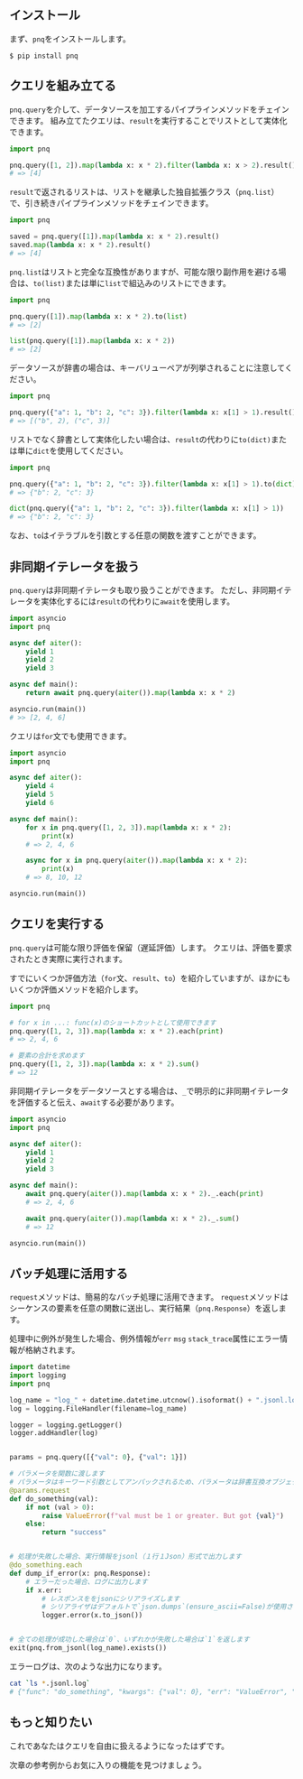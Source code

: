 ## インストール

まず、`pnq`をインストールします。

```shell
$ pip install pnq
```

## クエリを組み立てる

`pnq.query`を介して、データソースを加工するパイプラインメソッドをチェインできます。
組み立てたクエリは、`result`を実行することでリストとして実体化できます。

``` python
import pnq

pnq.query([1, 2]).map(lambda x: x * 2).filter(lambda x: x > 2).result()
# => [4]
```

`result`で返されるリストは、リストを継承した独自拡張クラス（`pnq.list`）で、引き続きパイプラインメソッドをチェインできます。

``` python
import pnq

saved = pnq.query([1]).map(lambda x: x * 2).result()
saved.map(lambda x: x * 2).result()
# => [4]
```

`pnq.list`はリストと完全な互換性がありますが、可能な限り副作用を避ける場合は、`to(list)`または単に`list`で組込みのリストにできます。

``` python
import pnq

pnq.query([1]).map(lambda x: x * 2).to(list)
# => [2]

list(pnq.query([1]).map(lambda x: x * 2))
# => [2]
```

データソースが辞書の場合は、キーバリューペアが列挙されることに注意してください。

``` python
import pnq

pnq.query({"a": 1, "b": 2, "c": 3}).filter(lambda x: x[1] > 1).result()
# => [("b", 2), ("c", 3)]
```

リストでなく辞書として実体化したい場合は、`result`の代わりに`to(dict)`または単に`dict`を使用してください。

``` python
import pnq

pnq.query({"a": 1, "b": 2, "c": 3}).filter(lambda x: x[1] > 1).to(dict)
# => {"b": 2, "c": 3}

dict(pnq.query({"a": 1, "b": 2, "c": 3}).filter(lambda x: x[1] > 1))
# => {"b": 2, "c": 3}
```

なお、`to`はイテラブルを引数とする任意の関数を渡すことができます。

## 非同期イテレータを扱う

`pnq.query`は非同期イテレータも取り扱うことができます。
ただし、非同期イテレータを実体化するには`result`の代わりに`await`を使用します。

``` python
import asyncio
import pnq

async def aiter():
    yield 1
    yield 2
    yield 3

async def main():
    return await pnq.query(aiter()).map(lambda x: x * 2)

asyncio.run(main())
# >> [2, 4, 6]
```

クエリは`for`文でも使用できます。

``` python
import asyncio
import pnq

async def aiter():
    yield 4
    yield 5
    yield 6

async def main():
    for x in pnq.query([1, 2, 3]).map(lambda x: x * 2):
        print(x)
    # => 2, 4, 6

    async for x in pnq.query(aiter()).map(lambda x: x * 2):
        print(x)
    # => 8, 10, 12

asyncio.run(main())
```

## クエリを実行する

`pnq.query`は可能な限り評価を保留（遅延評価）します。
クエリは、評価を要求されたとき実際に実行されます。

すでにいくつか評価方法（`for`文、`result`、`to`）を紹介していますが、ほかにもいくつか評価メソッドを紹介します。

``` python
import pnq

# for x in ...: func(x)のショートカットとして使用できます
pnq.query([1, 2, 3]).map(lambda x: x * 2).each(print)
# => 2, 4, 6

# 要素の合計を求めます
pnq.query([1, 2, 3]).map(lambda x: x * 2).sum()
# => 12
```

非同期イテレータをデータソースとする場合は、`_`で明示的に非同期イテレータを評価すると伝え、`await`する必要があります。

``` python
import asyncio
import pnq

async def aiter():
    yield 1
    yield 2
    yield 3

async def main():
    await pnq.query(aiter()).map(lambda x: x * 2)._.each(print)
    # => 2, 4, 6

    await pnq.query(aiter()).map(lambda x: x * 2)._.sum()
    # => 12

asyncio.run(main())
```

## バッチ処理に活用する

`request`メソッドは、簡易的なバッチ処理に活用できます。
`request`メソッドはシーケンスの要素を任意の関数に送出し、実行結果（`pnq.Response`）を返します。

処理中に例外が発生した場合、例外情報が`err` `msg` `stack_trace`属性にエラー情報が格納されます。

``` python
import datetime
import logging
import pnq

log_name = "log_" + datetime.datetime.utcnow().isoformat() + ".jsonl.log"
log = logging.FileHandler(filename=log_name)

logger = logging.getLogger()
logger.addHandler(log)


params = pnq.query([{"val": 0}, {"val": 1}])

# パラメータを関数に渡します
# パラメータはキーワード引数としてアンパックされるため、パラメータは辞書互換オブジェクトである必要があります
@params.request
def do_something(val):
    if not (val > 0):
        raise ValueError(f"val must be 1 or greater. But got {val}")
    else:
        return "success"


# 処理が失敗した場合、実行情報をjsonl（１行１Json）形式で出力します
@do_something.each
def dump_if_error(x: pnq.Response):
    # エラーだった場合、ログに出力します
    if x.err:
        # レスポンスををjsonにシリアライズします
        # シリアライザはデフォルトで`json.dumps`(ensure_ascii=False)が使用されます
        logger.error(x.to_json())


# 全ての処理が成功した場合は`0`、いずれかが失敗した場合は`1`を返します
exit(pnq.from_jsonl(log_name).exists())
```

エラーログは、次のような出力になります。

``` bash
cat `ls *.jsonl.log`
# {"func": "do_something", "kwargs": {"val": 0}, "err": "ValueError", "msg": "val must be 1 or greater: 0", "result": None, ...}
```

## もっと知りたい

これであなたはクエリを自由に扱えるようになったはずです。

次章の参考例からお気に入りの機能を見つけましょう。
